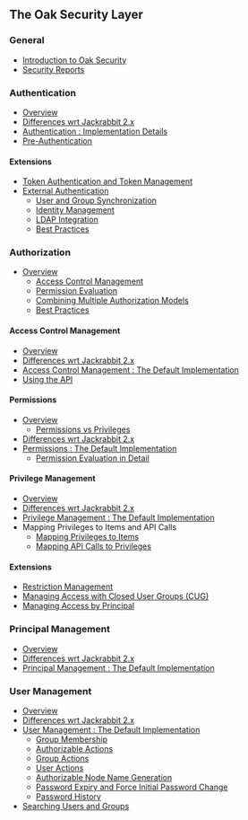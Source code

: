 <!--
   Licensed to the Apache Software Foundation (ASF) under one or more
   contributor license agreements.  See the NOTICE file distributed with
   this work for additional information regarding copyright ownership.
   The ASF licenses this file to You under the Apache License, Version 2.0
   (the "License"); you may not use this file except in compliance with
   the License.  You may obtain a copy of the License at

       http://www.apache.org/licenses/LICENSE-2.0

   Unless required by applicable law or agreed to in writing, software
   distributed under the License is distributed on an "AS IS" BASIS,
   WITHOUT WARRANTIES OR CONDITIONS OF ANY KIND, either express or implied.
   See the License for the specific language governing permissions and
   limitations under the License.
  -->

The Oak Security Layer
--------------------------------------------------------------------------------

### General

 * [Introduction to Oak Security](introduction.html)
 * [Security Reports](reports.html)

### Authentication

 * [Overview](authentication.html)
 * [Differences wrt Jackrabbit 2.x](authentication/differences.html)
 * [Authentication : Implementation Details](authentication/default.html)
 * [Pre-Authentication](authentication/preauthentication.html)
 
#### Extensions
 
 * [Token Authentication and Token Management](authentication/tokenmanagement.html)
 * [External Authentication](authentication/externalloginmodule.html)
     * [User and Group Synchronization](authentication/usersync.html)
     * [Identity Management](authentication/identitymanagement.html)
     * [LDAP Integration](authentication/ldap.html)
     * [Best Practices](authentication/external/bestpractices.html)

### Authorization

 * [Overview](authorization.html)
     * [Access Control Management](accesscontrol.html)
     * [Permission Evaluation](permission.html)
     * [Combining Multiple Authorization Models](authorization/composite.html)
     * [Best Practices](authorization/bestpractices.html)
  
#### Access Control Management

 * [Overview](accesscontrol.html)
 * [Differences wrt Jackrabbit 2.x](accesscontrol/differences.html)
 * [Access Control Management : The Default Implementation](accesscontrol/default.html)
 * [Using the API](accesscontrol/editing.html)

#### Permissions

 * [Overview](permission.html)
    * [Permissions vs Privileges](permission/permissionsandprivileges.html)
 * [Differences wrt Jackrabbit 2.x](permission/differences.html)
 * [Permissions : The Default Implementation](permission/default.html)
    * [Permission Evaluation in Detail](permission/evaluation.html)
    
#### Privilege Management

 * [Overview](privilege.html)
 * [Differences wrt Jackrabbit 2.x](privilege/differences.html)
 * [Privilege Management : The Default Implementation](privilege/default.html)
 * Mapping Privileges to Items and API Calls
    * [Mapping Privileges to Items](privilege/mappingtoitems.html)
    * [Mapping API Calls to Privileges](privilege/mappingtoprivileges.html)

#### Extensions

 * [Restriction Management](authorization/restriction.html)
 * [Managing Access with Closed User Groups (CUG)](authorization/cug.html)
 * [Managing Access by Principal](authorization/principalbased.html)

### Principal Management

 * [Overview](principal.html)
 * [Differences wrt Jackrabbit 2.x](principal/differences.html)
 * [Principal Management : The Default Implementation](principal.html#default_implementation)

### User Management

 * [Overview](user.html)
 * [Differences wrt Jackrabbit 2.x](user/differences.html)
 * [User Management : The Default Implementation](user/default.html)
    * [Group Membership](user/membership.html)
    * [Authorizable Actions](user/authorizableaction.html)
    * [Group Actions](user/groupaction.html)
    * [User Actions](user/useraction.html)
    * [Authorizable Node Name Generation](user/authorizablenodename.html)
    * [Password Expiry and Force Initial Password Change](user/expiry.html)
    * [Password History](user/history.html) 
 * [Searching Users and Groups](user/query.html)
